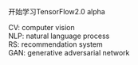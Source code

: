 开始学习TensorFlow2.0 alpha

CV: computer vision  
NLP: natural language process  
RS: recommendation system  
GAN: generative adversarial network  
